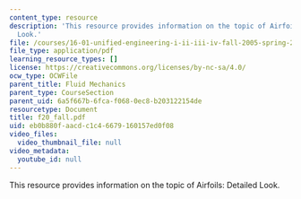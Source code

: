 ```yaml
---
content_type: resource
description: 'This resource provides information on the topic of Airfoils: Detailed
  Look.'
file: /courses/16-01-unified-engineering-i-ii-iii-iv-fall-2005-spring-2006/eb0b880faacdc1c46679160157ed0f08_f20_fall.pdf
file_type: application/pdf
learning_resource_types: []
license: https://creativecommons.org/licenses/by-nc-sa/4.0/
ocw_type: OCWFile
parent_title: Fluid Mechanics
parent_type: CourseSection
parent_uid: 6a5f667b-6fca-f068-0ec8-b203122154de
resourcetype: Document
title: f20_fall.pdf
uid: eb0b880f-aacd-c1c4-6679-160157ed0f08
video_files:
  video_thumbnail_file: null
video_metadata:
  youtube_id: null
---
```

This resource provides information on the topic of Airfoils: Detailed Look.